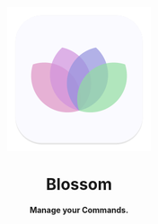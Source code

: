 <p align="center">
  <img src="https://github.com/JeysonFlores/Blossom/blob/main/data/com.github.jeysonflores.blossom.svg" alt="Icon" />
</p>
<h1 align="center">Blossom</h1>
<h4 align="center">Manage your Commands.</h4>

